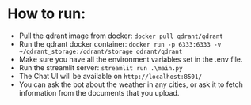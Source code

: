 


# How to run:
- Pull the qdrant image from docker: ```docker pull qdrant/qdrant```
- Run the qdrant docker container: ```docker run -p 6333:6333 -v ~/qdrant_storage:/qdrant/storage qdrant/qdrant```
- Make sure you have all the environment variables set in the .env file.
- Run the streamlit server: ```streamlit run .\main.py```
- The Chat UI will be available on ```http://localhost:8501/```
- You can ask the bot about the weather in any cities, or ask it to fetch information from the documents that you upload.